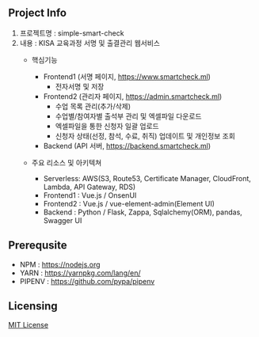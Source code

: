## Project Info
 1. 프로젝트명 : simple-smart-check
 2. 내용 : KISA 교육과정 서명 및 출결관리 웹서비스
    - 핵심기능
      - Frontend1 (서명 페이지, https://www.smartcheck.ml)
        - 전자서명 및 저장
      - Frontend2 (관리자 페이지, https://admin.smartcheck.ml)
        - 수업 목록 관리(추가/삭제)
        - 수업별/참여자별 출석부 관리 및 엑셀파일 다운로드
        - 엑셀파일을 통한 신청자 일괄 업로드
        - 신청자 상태(선정, 참석, 수료, 취직) 업데이트 및 개인정보 조회
      - Backend (API 서버, https://backend.smartcheck.ml)
      
    - 주요 리소스 및 아키텍쳐
      - Serverless: AWS(S3, Route53, Certificate Manager, CloudFront, Lambda, API Gateway, RDS)
      - Frontend1 : Vue.js / OnsenUI
      - Frontend2 : Vue.js / vue-element-admin(Element UI)
      - Backend : Python / Flask, Zappa, Sqlalchemy(ORM), pandas, Swagger UI

## Prerequsite
- NPM : https://nodejs.org
- YARN : https://yarnpkg.com/lang/en/
- PIPENV : https://github.com/pypa/pipenv

## Licensing
[MIT License](LICENSE.md)
